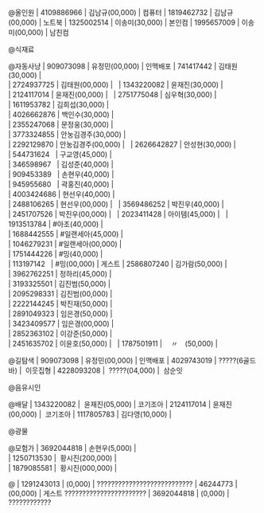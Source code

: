 @올인원
|  4109886966  |  김남규(00,000)  |  컴퓨터
|  1819462732  |  김남규(00,000)  |  노트북
|  1325002514  |  이송미(30,000)  |  본인컴
|  1995657009  |  이송미(00,000)  |  남친컴

@식재료

@자동사냥
|  909073098   |  유정민(00,000)  |  인맥배포
|  741417442   |  김태원(30,000)  |  
|  2724937725  |  김태원(00,000)  |  
|  1343220082  |  윤재진(30,000)  |  
|  2124117014  |  윤재진(00,000)  |  
|  2751775048  |  심우혁(30,000)  |  
|  1611953782  |  김희섭(30,000)  |  
|  4026662876  |  백인수(30,000)  |  
|  2355247068  |  문정웅(30,000)  |  
|  3773324855  |  안눙김경주(30,000)  |  
|  2292129870  |  안눙김경주(00,000)  |  
|  2626642827  |  안성현(30,000)  |  
|  544731624   |  구교영(45,000)  |  
|  346598967   |  김성준(40,000)  |  
|  909453389   |  손현우(40,000)  |  
|  945955680   |  곽홍진(40,000)  |  
|  4003424686  |  현선우(40,000)  |  
|  2488106265  |  현선우(00,000)  |  
|  3569486252  |  박진우(40,000)  |  
|  2451707526  |  박진우(00,000)  |  
|  2023411428  |  아이템(45,000)  |  
|  1913513784  |  #아조(40,000)  |  
|  1688442555  |  #일랜세아(45,000)  |  
|  1046279231  |  #일랜세아(00,000)  |  
|  1751444226  |  #밍(40,000)  |  
|  113197142   |  #밍(00,000)  |  게스트
|  2586807240  |  김가람(50,000)  |  
|  3962762251  |  정하리(45,000)  |  
|  3193325501  |  김진범(50,000)  |  
|  2095298331  |  김진범(00,000)  |  
|  2222144245  |  박진재(50,000)  |  
|  2891049323  |  임은경(50,000)  |  
|  3423409577  |  임은경(00,000)  |  
|  2852363102  |  이강준(50,000)  |  
|  2451635702  |  이윤호(50,000)  |  
|  1787501911  |  　〃　(50,000)  |  

@길탐색
|  909073098   |  유정민(00,000)  |  인맥배포
|  4029743019  |  ?????(6골드바)  |  이웃집형
|  4228093208  |  ?????(04,000)  |  삼순잇

@음유시인

@배달
|  1343220082  |  윤재진(05,000)  |  코기조아
|  2124117014  |  윤재진(00,000)  |  코기조아
|  1117805783  |  김다영(10,000)  |  

@광물

@모험가
|  3692044818  |  손현우(5,000)  |  
|  1250713530  |  황시진(200,000)  |  
|  1879085581  |  황시진(000,000)  |  

@
|  1291243013  |  (0,000) |  ???????????????????????????
|  46244773    |  (00,000) | 게스트 ???????????????????????
|  3692044818  |  (0,000) | ????????????
